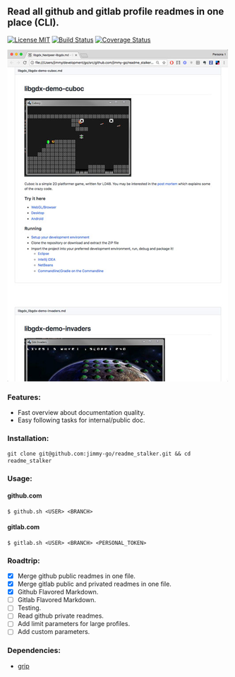 ## Read all github and gitlab profile readmes in one place (CLI).

[![License MIT](https://img.shields.io/npm/l/express.svg)](http://opensource.org/licenses/MIT)
[![Build Status](https://travis-ci.org/jimmy-go/readme_stalker.svg?branch=master)](https://travis-ci.org/jimmy-go/readme_stalker)
[![Coverage Status](https://coveralls.io/repos/github/jimmy-go/readme_stalker/badge.svg?branch=master)](https://coveralls.io/github/jimmy-go/readme_stalker?branch=master)

![preview pic](https://github.com/jimmy-go/readme_stalker/blob/master/preview.jpg)

### Features:

* Fast overview about documentation quality.
* Easy following tasks for internal/public doc.

### Installation:

```
git clone git@github.com:jimmy-go/readme_stalker.git && cd readme_stalker
```

### Usage:

#### github.com

```
$ github.sh <USER> <BRANCH>
```

#### gitlab.com

```
$ gitlab.sh <USER> <BRANCH> <PERSONAL_TOKEN>
```

### Roadtrip:

- [x] Merge github public readmes in one file.
- [x] Merge gitlab public and privated readmes in one file.
- [x] Github Flavored Markdown.
- [ ] Gitlab Flavored Markdown.
- [ ] Testing.
- [ ] Read github private readmes.
- [ ] Add limit parameters for large profiles.
- [ ] Add custom parameters.

### Dependencies:

- [grip](https://github.com/joeyespo/grip)
